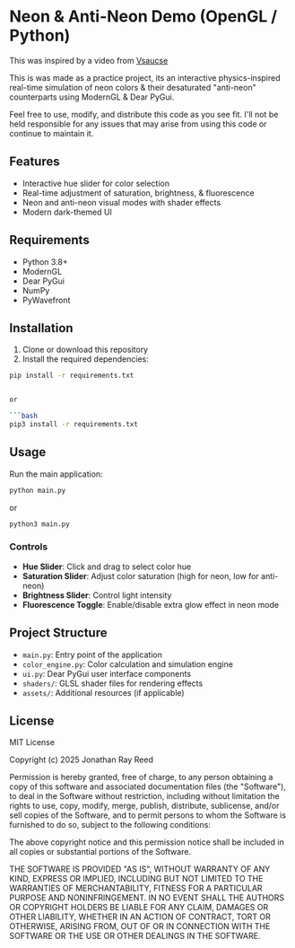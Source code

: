 # Neon & Anti-Neon Demo (OpenGL / Python)

This was inspired by a video from [Vsaucse](https://www.youtube.com/shorts/vnpOGuvZsX0)

This is was made as a practice project, its an interactive physics-inspired real-time simulation of neon colors & their desaturated "anti-neon" counterparts using ModernGL & Dear PyGui.

Feel free to use, modify, and distribute this code as you see fit. I'll not be held responsible for any issues that may arise from using this code or continue to maintain it.

## Features

- Interactive hue slider for color selection
- Real-time adjustment of saturation, brightness, & fluorescence
- Neon and anti-neon visual modes with shader effects
- Modern dark-themed UI

## Requirements

- Python 3.8+
- ModernGL
- Dear PyGui
- NumPy
- PyWavefront

## Installation

1. Clone or download this repository
2. Install the required dependencies:

```bash
pip install -r requirements.txt


or

```bash
pip3 install -r requirements.txt
```

## Usage

Run the main application:

```bash
python main.py
```

or

```bash
python3 main.py
```

### Controls

- **Hue Slider**: Click and drag to select color hue
- **Saturation Slider**: Adjust color saturation (high for neon, low for anti-neon)
- **Brightness Slider**: Control light intensity
- **Fluorescence Toggle**: Enable/disable extra glow effect in neon mode

## Project Structure

- `main.py`: Entry point of the application
- `color_engine.py`: Color calculation and simulation engine
- `ui.py`: Dear PyGui user interface components
- `shaders/`: GLSL shader files for rendering effects
- `assets/`: Additional resources (if applicable)

## License

MIT License

Copyright (c) 2025 Jonathan Ray Reed

Permission is hereby granted, free of charge, to any person obtaining a copy
of this software and associated documentation files (the "Software"), to deal
in the Software without restriction, including without limitation the rights
to use, copy, modify, merge, publish, distribute, sublicense, and/or sell
copies of the Software, and to permit persons to whom the Software is
furnished to do so, subject to the following conditions:

The above copyright notice and this permission notice shall be included in all
copies or substantial portions of the Software.

THE SOFTWARE IS PROVIDED "AS IS", WITHOUT WARRANTY OF ANY KIND, EXPRESS OR
IMPLIED, INCLUDING BUT NOT LIMITED TO THE WARRANTIES OF MERCHANTABILITY,
FITNESS FOR A PARTICULAR PURPOSE AND NONINFRINGEMENT. IN NO EVENT SHALL THE
AUTHORS OR COPYRIGHT HOLDERS BE LIABLE FOR ANY CLAIM, DAMAGES OR OTHER
LIABILITY, WHETHER IN AN ACTION OF CONTRACT, TORT OR OTHERWISE, ARISING FROM,
OUT OF OR IN CONNECTION WITH THE SOFTWARE OR THE USE OR OTHER DEALINGS IN THE
SOFTWARE.
